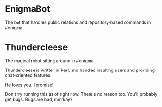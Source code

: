 EnigmaBot
=============

The bot that handles public relations and repository-based commands in #enigma.

Thundercleese
=============

The magical robot sitting around in #enigma.

Thundercleese is written in Perl, and handles insulting users and providing chat-oriented features.

He loves you. I promise!

Don't try running this as of right now. There's no reason too.
You'll probably get bugs. Bugs are bad, mm'kay?
